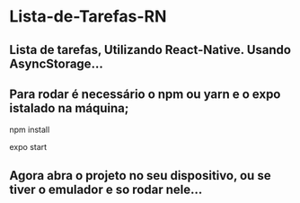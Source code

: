 # Lista-de-Tarefas-RN
## Lista de tarefas, Utilizando React-Native. Usando AsyncStorage...

## Para rodar é necessário o npm ou yarn e o expo istalado na máquina;
npm install <br>

expo start

## Agora abra o projeto no seu dispositivo, ou se tiver o emulador e so rodar nele...
